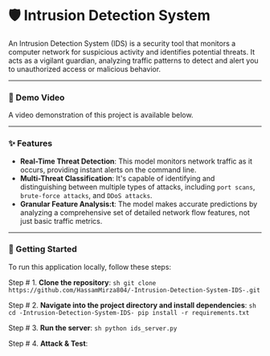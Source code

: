 # 🛡️ Intrusion Detection System

An Intrusion Detection System (IDS) is a security tool that monitors a computer network for suspicious activity and identifies potential threats. It acts as a vigilant guardian, analyzing traffic patterns to detect and alert you to unauthorized access or malicious behavior.

---

### 🎥 Demo Video

A video demonstration of this project is available below.

---

### ✨ Features

* **Real-Time Threat Detection**: This model monitors network traffic as it occurs, providing instant alerts on the command line.
* **Multi-Threat Classification**: It's capable of identifying and distinguishing between multiple types of attacks, including `port scans`, `brute-force attacks`, and `DDoS attacks`.
* **Granular Feature Analysis:t**: The model makes accurate predictions by analyzing a comprehensive set of detailed network flow features, not just basic traffic metrics.

---

### 🚀 Getting Started

To run this application locally, follow these steps:

Step # 1.  **Clone the repository**:
    ```sh
    git clone https://github.com/HassamMirza804/-Intrusion-Detection-System-IDS-.git
    ```

Step # 2.  **Navigate into the project directory and install dependencies**:
    ```sh
    cd -Intrusion-Detection-System-IDS-
    pip install -r requirements.txt
    ```

Step # 3.  **Run the server**:
    ```sh
    python ids_server.py
    ```
    
Step # 4.  **Attack & Test**:








